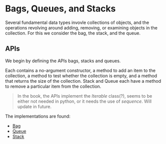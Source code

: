# Bags, Queues, and Stacks

Several fundamental data types invovle collections of objects, and the operations revolving around adding, removing, or examining objects in the collection. For this we consider the bag, the stack, and the queue.

## APIs

We begin by defining the APIs bags, stacks and queues.

Each contains a no-argument constructor, a method to add an item to the collection, a method to test whether the collection is empty, and a method that returns the size of the collection. Stack and Queue each have a method to remove a particular item from the collection.

>In the book, the APIs implement the *Iterable* class(?), seems to be either not needed in python, or it needs the use of *sequence*. Will update in future.

The implementations are found:
* [Bag]()
* [Queue]()
* [Stack]()

